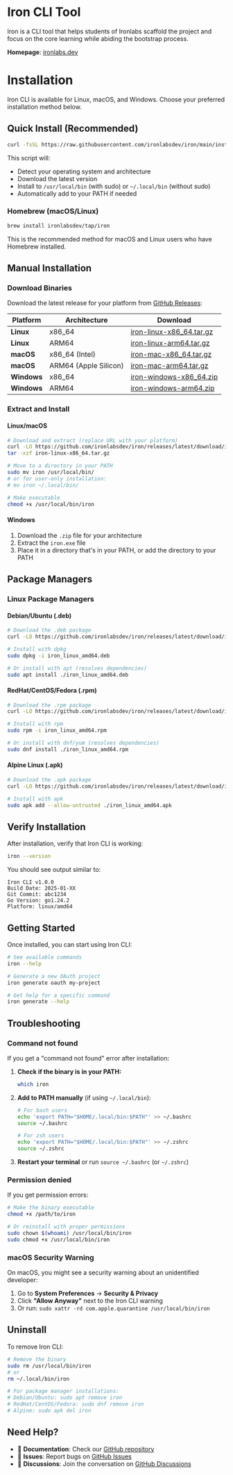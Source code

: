 # Iron CLI Tool

Iron is a CLI tool that helps students of Ironlabs scaffold the project and focus on the core learning while abiding the
bootstrap process.

**Homepage**: [ironlabs.dev](https://ironlabs.dev)

# Installation

Iron CLI is available for Linux, macOS, and Windows. Choose your preferred installation method below.

## Quick Install (Recommended)

```bash
curl -fsSL https://raw.githubusercontent.com/ironlabsdev/iron/main/install.sh | bash
```

This script will:
- Detect your operating system and architecture
- Download the latest version
- Install to `/usr/local/bin` (with sudo) or `~/.local/bin` (without sudo)
- Automatically add to your PATH if needed

### Homebrew (macOS/Linux)

```bash
brew install ironlabsdev/tap/iron
```

This is the recommended method for macOS and Linux users who have Homebrew installed.

## Manual Installation

### Download Binaries

Download the latest release for your platform from [GitHub Releases](https://github.com/ironlabsdev/iron/releases/latest):

| Platform | Architecture | Download |
|----------|-------------|----------|
| **Linux** | x86_64 | [iron-linux-x86_64.tar.gz](https://github.com/ironlabsdev/iron/releases/latest/download/iron-linux-x86_64.tar.gz) |
| **Linux** | ARM64 | [iron-linux-arm64.tar.gz](https://github.com/ironlabsdev/iron/releases/latest/download/iron-linux-arm64.tar.gz) |
| **macOS** | x86_64 (Intel) | [iron-mac-x86_64.tar.gz](https://github.com/ironlabsdev/iron/releases/latest/download/iron-mac-x86_64.tar.gz) |
| **macOS** | ARM64 (Apple Silicon) | [iron-mac-arm64.tar.gz](https://github.com/ironlabsdev/iron/releases/latest/download/iron-mac-arm64.tar.gz) |
| **Windows** | x86_64 | [iron-windows-x86_64.zip](https://github.com/ironlabsdev/iron/releases/latest/download/iron-windows-x86_64.zip) |
| **Windows** | ARM64 | [iron-windows-arm64.zip](https://github.com/ironlabsdev/iron/releases/latest/download/iron-windows-arm64.zip) |

### Extract and Install

#### Linux/macOS
```bash
# Download and extract (replace URL with your platform)
curl -LO https://github.com/ironlabsdev/iron/releases/latest/download/iron-linux-x86_64.tar.gz
tar -xzf iron-linux-x86_64.tar.gz

# Move to a directory in your PATH
sudo mv iron /usr/local/bin/
# or for user-only installation:
# mv iron ~/.local/bin/

# Make executable
chmod +x /usr/local/bin/iron
```

#### Windows
1. Download the `.zip` file for your architecture
2. Extract the `iron.exe` file
3. Place it in a directory that's in your PATH, or add the directory to your PATH

## Package Managers

### Linux Package Managers

#### Debian/Ubuntu (.deb)
```bash
# Download the .deb package
curl -LO https://github.com/ironlabsdev/iron/releases/latest/download/iron_linux_amd64.deb

# Install with dpkg
sudo dpkg -i iron_linux_amd64.deb

# Or install with apt (resolves dependencies)
sudo apt install ./iron_linux_amd64.deb
```

#### RedHat/CentOS/Fedora (.rpm)
```bash
# Download the .rpm package  
curl -LO https://github.com/ironlabsdev/iron/releases/latest/download/iron_linux_amd64.rpm

# Install with rpm
sudo rpm -i iron_linux_amd64.rpm

# Or install with dnf/yum (resolves dependencies)
sudo dnf install ./iron_linux_amd64.rpm
```

#### Alpine Linux (.apk)
```bash
# Download the .apk package
curl -LO https://github.com/ironlabsdev/iron/releases/latest/download/iron_linux_amd64.apk

# Install with apk
sudo apk add --allow-untrusted ./iron_linux_amd64.apk
```

## Verify Installation

After installation, verify that Iron CLI is working:

```bash
iron --version
```

You should see output similar to:
```
Iron CLI v1.0.0
Build Date: 2025-01-XX
Git Commit: abc1234
Go Version: go1.24.2
Platform: linux/amd64
```

## Getting Started

Once installed, you can start using Iron CLI:

```bash
# See available commands
iron --help

# Generate a new OAuth project
iron generate oauth my-project

# Get help for a specific command
iron generate --help
```

## Troubleshooting

### Command not found

If you get a "command not found" error after installation:

1. **Check if the binary is in your PATH:**
   ```bash
   which iron
   ```

2. **Add to PATH manually** (if using `~/.local/bin`):
   ```bash
   # For bash users
   echo 'export PATH="$HOME/.local/bin:$PATH"' >> ~/.bashrc
   source ~/.bashrc
   
   # For zsh users  
   echo 'export PATH="$HOME/.local/bin:$PATH"' >> ~/.zshrc
   source ~/.zshrc
   ```

3. **Restart your terminal** or run `source ~/.bashrc` (or `~/.zshrc`)

### Permission denied

If you get permission errors:

```bash
# Make the binary executable
chmod +x /path/to/iron

# Or reinstall with proper permissions
sudo chown $(whoami) /usr/local/bin/iron
sudo chmod +x /usr/local/bin/iron
```

### macOS Security Warning

On macOS, you might see a security warning about an unidentified developer:

1. Go to **System Preferences** → **Security & Privacy**
2. Click **"Allow Anyway"** next to the Iron CLI warning
3. Or run: `sudo xattr -rd com.apple.quarantine /usr/local/bin/iron`

## Uninstall

To remove Iron CLI:

```bash
# Remove the binary
sudo rm /usr/local/bin/iron
# or
rm ~/.local/bin/iron

# For package manager installations:
# Debian/Ubuntu: sudo apt remove iron
# RedHat/CentOS/Fedora: sudo dnf remove iron
# Alpine: sudo apk del iron
```

## Need Help?

- 📖 **Documentation**: Check our [GitHub repository](https://github.com/ironlabsdev/iron)
- 🐛 **Issues**: Report bugs on [GitHub Issues](https://github.com/ironlabsdev/iron/issues)
- 💬 **Discussions**: Join the conversation on [GitHub Discussions](https://github.com/ironlabsdev/iron/discussions)
